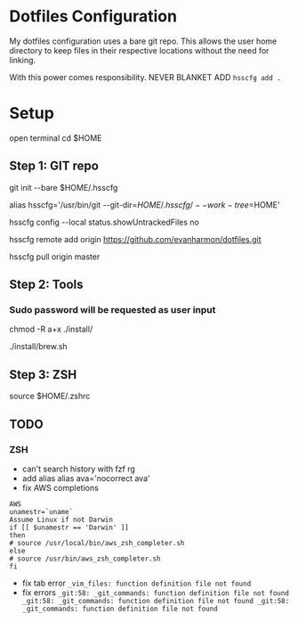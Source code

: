 # Dotfiles Configuration

My dotfiles configuration uses a bare git repo. This allows the user home
directory to keep files in their respective locations without the need for
linking.

With this power comes responsibility. NEVER BLANKET ADD `hsscfg add .`

# Setup
open terminal
cd $HOME

## Step 1: GIT repo
git init --bare $HOME/.hsscfg

alias hsscfg='/usr/bin/git --git-dir=$HOME/.hsscfg/ --work-tree=$HOME'

hsscfg config --local status.showUntrackedFiles no

hsscfg remote add origin https://github.com/evanharmon/dotfiles.git

hsscfg pull origin master

## Step 2: Tools
### Sudo password will be requested as user input
chmod -R a+x ./install/

./install/brew.sh

## Step 3: ZSH
source $HOME/.zshrc

## TODO
### ZSH
- can't search history with fzf rg
- add alias alias ava='nocorrect ava'
- fix AWS completions
```
AWS
unamestr=`uname`
Assume Linux if not Darwin
if [[ $unamestr == 'Darwin' ]]
then
# source /usr/local/bin/aws_zsh_completer.sh
else
# source /usr/bin/aws_zsh_completer.sh
fi
```
- fix tab error `_vim_files: function definition file not found`
- fix errors `_git:58: _git_commands: function definition file not found
_git:58: _git_commands: function definition file not found
_git:58: _git_commands: function definition file not found`
